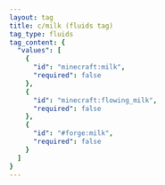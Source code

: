 ```yaml
---
layout: tag
title: c/milk (fluids tag)
tag_type: fluids
tag_content: {
  "values": [
    {
      "id": "minecraft:milk",
      "required": false
    },
    {
      "id": "minecraft:flowing_milk",
      "required": false
    },
    {
      "id": "#forge:milk",
      "required": false
    }
  ]
}
---
```

